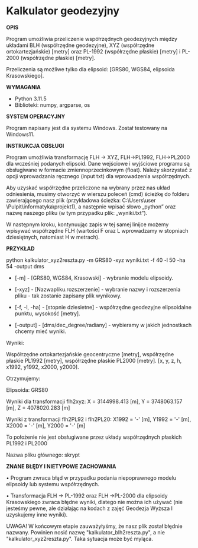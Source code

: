 # **Kalkulator geodezyjny**

**OPIS**

Program umożliwia przeliczenie współrzędnych geodezyjnych między układami BLH (współrzędne geodezyjne), XYZ (współrzędne ortokartezjańskie) [metry] oraz PL-1992 (współrzędne płaskie) [metry] i PL-2000 (współrzędne płaskie) [metry]. 

Przeliczenia są możliwe tylko dla elipsoid: [GRS80, WGS84, elipsoida Krasowskiego].

**WYMAGANIA**

- Python 3.11.5
- Biblioteki: numpy, argparse, os
  
**SYSTEM OPERACYJNY**

Program napisany jest dla systemu Windows. Został testowany na Windows11.

**INSTRUKCJA OBSŁUGI**

Program umożliwia  transformację FLH -> XYZ, FLH->PL1992, FLH->PL2000 dla wcześniej podanych elipsoid. Dane wejściowe i wyjściowe programu są obsługiwane w formacie zmiennoprzecinkowym (float).
Należy skorzystać z opcji wprowadzania ręcznego (input txt) dla wprowadzenia współrzędnych.

Aby uzyskać współrzędne przeliczone na wybrany przez nas układ odniesienia, musimy otworzyć w wierszu poleceń (cmd) ścieżkę do folderu zawierającego nasz plik (przykładowa ścieżka: C:\Users\user \Pulpit\informatyka\projekt1), a następnie wpisać słowo „python” oraz nazwę naszego pliku (w tym przypadku plik: „wyniki.txt”).

W następnym kroku, kontynuując zapis w tej samej linijce możemy wpisywać współrzędne FLH (wartości F oraz L wprowadzamy w stopniach dziesiętnych, natomiast H w metrach).

**PRZYKŁAD**

python kalkulator_xyz2reszta.py -m GRS80 -xyz wyniki.txt -f 40 -l 50 -ha 54 -output dms

- [-m] - [GRS80, WGS84, Krasowski] - wybranie modelu elipsoidy.
  
- [-xyz] - [Nazwapliku.rozszerzenie] - wybranie nazwy i rozszerzenia pliku - tak zostanie zapisany plik wynikowy.
  
- [-f, -l, -ha] - [stopnie dziesietne] - współrzędne geodezyjne elipsoidalne punktu, wysokość [metry].
  
- [-output] - [dms/dec_degree/radiany] - wybieramy w jakich jednostkach chcemy mieć wyniki.
  
Wyniki: 

Współrzędne ortokartezjańskie geocentryczne [metry], współrzędne płaskie PL1992 [metry], współrzędne płaskie PL2000 [metry]. [x, y, z, h, x1992, y1992, x2000, y2000].

Otrzymujemy:

Elipsoida: GRS80

Wyniki dla transformacji flh2xyz: X = 3144998.413 [m], Y = 3748063.157 [m], Z = 4078020.283 [m]

Wyniki z transformacji flh2PL92 i flh2PL20: X1992 =  '-'  [m], Y1992 =  '-'  [m], X2000 =  '-'  [m], Y2000 =  '-'  [m]

To położenie nie jest obsługiwane przez układy współrzędnych płaskich PL1992 i PL2000

Nazwa pliku głównego: skrypt

**ZNANE BŁĘDY I NIETYPOWE ZACHOWANIA**

•	Program zwraca błąd w przypadku podania niepoprawnego modelu elipsoidy lub systemu współrzędnych.

•	Transformacja FLH -> PL-1992 oraz FLH ->PL-2000 dla elipsoidy Krasowskiego zwraca błędne wyniki, dlatego nie można ich używać (nie jesteśmy pewne, ale działając na kodach z zajęć Geodezja Wyższa I  uzyskujemy inne wyniki).

UWAGA! W końcowym etapie zauważyłyśmy, że nasz plik został błędnie nazwany. Powinien nosić nazwę "kalkulator_blh2reszta.py", a nie "kalkulator_xyz2reszta.py". Taka sytuacja może być myląca.
